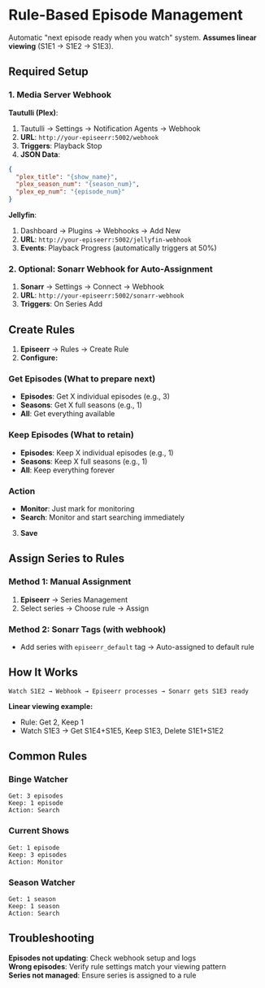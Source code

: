 # Rule-Based Episode Management

Automatic "next episode ready when you watch" system. **Assumes linear viewing** (S1E1 → S1E2 → S1E3).

## Required Setup

### 1. Media Server Webhook

**Tautulli (Plex)**:
1. Tautulli → Settings → Notification Agents → Webhook
2. **URL**: `http://your-episeerr:5002/webhook`  
3. **Triggers**: Playback Stop
4. **JSON Data**:
```json
{
  "plex_title": "{show_name}",
  "plex_season_num": "{season_num}",
  "plex_ep_num": "{episode_num}"
}
```

**Jellyfin**:
1. Dashboard → Plugins → Webhooks → Add New
2. **URL**: `http://your-episeerr:5002/jellyfin-webhook`
3. **Events**: Playback Progress (automatically triggers at 50%)

### 2. Optional: Sonarr Webhook for Auto-Assignment
1. **Sonarr** → Settings → Connect → Webhook
2. **URL**: `http://your-episeerr:5002/sonarr-webhook`
3. **Triggers**: On Series Add

## Create Rules

1. **Episeerr** → Rules → Create Rule
2. **Configure:**

### Get Episodes (What to prepare next)
- **Episodes**: Get X individual episodes (e.g., 3)
- **Seasons**: Get X full seasons (e.g., 1) 
- **All**: Get everything available

### Keep Episodes (What to retain)
- **Episodes**: Keep X individual episodes (e.g., 1)
- **Seasons**: Keep X full seasons (e.g., 1)
- **All**: Keep everything forever

### Action
- **Monitor**: Just mark for monitoring
- **Search**: Monitor and start searching immediately

3. **Save**

## Assign Series to Rules

### Method 1: Manual Assignment
1. **Episeerr** → Series Management
2. Select series → Choose rule → Assign

### Method 2: Sonarr Tags (with webhook)
- Add series with `episeerr_default` tag → Auto-assigned to default rule

## How It Works

```
Watch S1E2 → Webhook → Episeerr processes → Sonarr gets S1E3 ready
```

**Linear viewing example:**
- Rule: Get 2, Keep 1
- Watch S1E3 → Get S1E4+S1E5, Keep S1E3, Delete S1E1+S1E2

## Common Rules

### Binge Watcher
```
Get: 3 episodes
Keep: 1 episode  
Action: Search
```

### Current Shows
```
Get: 1 episode
Keep: 3 episodes
Action: Monitor
```

### Season Watcher  
```
Get: 1 season
Keep: 1 season
Action: Search
```

## Troubleshooting

**Episodes not updating**: Check webhook setup and logs  
**Wrong episodes**: Verify rule settings match your viewing pattern  
**Series not managed**: Ensure series is assigned to a rule

